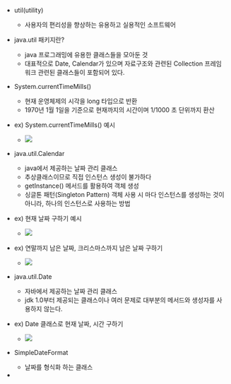 
- util(utility)
	- 사용자의 편리성을 향상하는 유용하고 실용적인 소프트웨어

- java.util 패키지란?
	- java 프로그래밍에 유용한 클래스들을 모아둔 것
	- 대표적으로 Date, Calendar가 있으며 자료구조와 관련된 Collection 프레임워크 관련된 클래스들이 포함되어 있다.

- System.currentTimeMills()
	- 현재 운영체제의 시각을 long 타입으로 반환
	- 1970년 1월 1일을 기준으로 현재까지의 시간이며 1/1000 초 단위까지 환산

- ex) System.currentTimeMills() 예시

	- ![](https://i.imgur.com/dqPYiwP.png)

- java.util.Calendar
	- java에서 제공하는 날짜 관리 클래스
	- 추상클래스이므로 직접 인스턴스 생성이 불가하다
	- getInstance() 메서드를 활용하여 객체 생성
	- 싱글톤 패턴(Singleton Pattern) 객체 사용 시 마다 인스턴스를 생성하는 것이 아니라, 하나의 인스턴스로 사용하는 방법

- ex) 현재 날짜 구하기 예시

	- ![](https://i.imgur.com/RSBorly.png)

- ex) 연말까지 남은 날짜, 크리스마스까지 남은 날짜 구하기

	- ![](https://i.imgur.com/7KOUv00.png)

- java.util.Date
	- 자바에서 제공하는 날짜 관리 클래스
	- jdk 1.0부터 제공되는 클래스이나 여러 문제로 대부분의 메서드와 생성자를 사용하지 않는다.

- ex) Date 클래스로 현재 날짜, 시간 구하기

	- ![](https://i.imgur.com/m789vdT.png)

- SimpleDateFormat
	- 날짜를 형식화 하는 클래스

- 